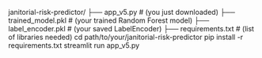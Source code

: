 janitorial-risk-predictor/
├── app_v5.py                  # (you just downloaded)
├── trained_model.pkl           # (your trained Random Forest model)
├── label_encoder.pkl           # (your saved LabelEncoder)
├── requirements.txt            # (list of libraries needed)
cd path/to/your/janitorial-risk-predictor
pip install -r requirements.txt
streamlit run app_v5.py
